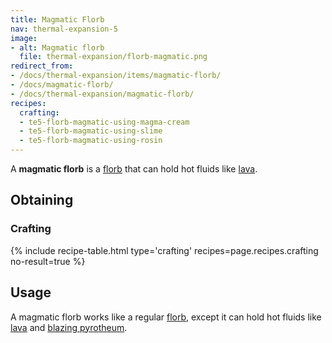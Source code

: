 ```yaml
---
title: Magmatic Florb
nav: thermal-expansion-5
image:
- alt: Magmatic florb
  file: thermal-expansion/florb-magmatic.png
redirect_from:
- /docs/thermal-expansion/items/magmatic-florb/
- /docs/magmatic-florb/
- /docs/thermal-expansion/magmatic-florb/
recipes:
  crafting:
  - te5-florb-magmatic-using-magma-cream
  - te5-florb-magmatic-using-slime
  - te5-florb-magmatic-using-rosin
---
```


A **magmatic florb** is a [florb](/docs/thermal-expansion-5/florb/) that can hold hot fluids like
[lava](https://minecraft.gamepedia.com/Lava).


Obtaining
---------

### Crafting
{% include recipe-table.html type='crafting' recipes=page.recipes.crafting no-result=true %}


Usage
-----

A magmatic florb works like a regular [florb](/docs/thermal-expansion-5/florb/), except it can hold
hot fluids like [lava](https://minecraft.gamepedia.com/Lava) and [blazing
pyrotheum](/docs/thermal-foundation-2/blazing-pyrotheum/).
